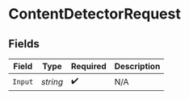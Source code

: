# ContentDetectorRequest


## Fields

| Field              | Type               | Required           | Description        |
| ------------------ | ------------------ | ------------------ | ------------------ |
| `Input`            | *string*           | :heavy_check_mark: | N/A                |